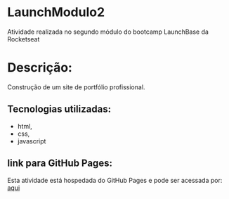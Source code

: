 # LaunchModulo2

Atividade realizada no segundo módulo do bootcamp LaunchBase da Rocketseat

# Descrição: 

Construção de um site de portfólio profissional.

## Tecnologias utilizadas:
- html,
- css,
- javascript

## link para GitHub Pages:
Esta atividade está hospedada do GitHub Pages e pode ser acessada por:
[aqui](https://samantaprospero.github.io/launchModulo2/)
